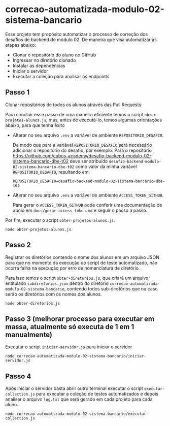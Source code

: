 # correcao-automatizada-modulo-02-sistema-bancario

Esse projeto tem propósito automatizar o processo de correção dos desafios de backend do módulo 02. De maneira que visa automatizar as etapas abaixo:

- Clonar o repositório do aluno no GitHub
- Ingressar no diretório clonado
- Instalar as dependências
- Iniciar o servidor
- Executar a coleção para analisar os endpoints

## Passo 1

Clonar repositórios de todos os alunos através das Pull Requests

Para concluir esse passo de uma maneira eficiente temos o script `obter-projetos-alunos.js`, mas, antes de executá-lo, temos algumas orientações abaixo, para que tenha êxito

- Alterar no seu arquivo `.env` a variável de ambiente `REPOSITORIO_DESAFIO`.

    De modo que para a variável `REPOSITORIO_DESAFIO` será necessário adicionar o repositório do desafio, por exemplo:
    Para o repositório https://github.com/cubos-academy/desafio-backend-modulo-02-sistema-bancario-dbe-t02
    deve ser atribuído `desafio-backend-modulo-02-sistema-bancario-dbe-t02` como valor da minha variável `REPOSITORIO_DESAFIO`, resultando em:

    ```
    REPOSITORIO_DESAFIO=desafio-backend-modulo-02-sistema-bancario-dbe-t02
    ```

- Alterar no seu arquivo `.env` a variável de ambiente `ACCESS_TOKEN_GITHUB`.

    Para gerar o `ACCESS_TOKEN_GITHUB` pode conferir uma documentação de apoio em `docs/gerar-access-token.md` e seguir o passo a passo.

Por fim, executar o script `obter-projetos-alunos.js`.

```
node obter-projetos-alunos.js
```

## Passo 2

Registrar os diretórios contendo o nome dos alunos em um arquivo JSON para que no momento da execução do script de teste automatizado, não ocorra falha na execução por erro de nomenclatura de diretório.

Para isso temos o script `obter-diretorios.js`, que criará um arquivo entitulado `subdiretorios.json` dentro do diretório `correcao-automatizada-modulo-02-sistema-bancario`, contendo todos sub-diretórios que no caso serão os diretórios com os nomes dos alunos.

```
node obter-diretorios.js
```

## Passo 3 (melhorar processo para executar em massa, atualmente só executa de 1 em 1 manualmente)

Executar o script `iniciar-servidor.js` para iniciar o servidor

```
node correcao-automatizada-modulo-02-sistema-bancario/iniciar-servidor.js
```

## Passo 4

Após iniciar o servidor basta abrir outro terminal executar o script `executar-collection.js` para executar a coleção de testes automatizados e depois analisar o arquivo `log.txt` que será gerado em cada projeto para cada aluno.

```
node correcao-automatizada-modulo-02-sistema-bancario/executar-collection.js
```